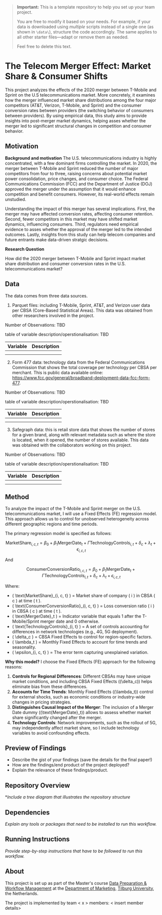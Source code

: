 > **Important:** This is a template repository to help you set up your team project.  
>  
> You are free to modify it based on your needs. For example, if your data is downloaded using *multiple* scripts instead of a single one (as shown in `\data\`), structure the code accordingly. The same applies to all other starter files—adapt or remove them as needed.  
>  
> Feel free to delete this text.


# The Telecom Merger Effect: Market Share & Consumer Shifts
This project analyzes the effects of the 2020 merger between T-Mobile and Sprint 
on the U.S telecommunications market. More concretely, it examines how the merger 
influenced market share distributions among the four major competitors (AT&T, Verizon, T-Mobile, and Sprint) 
and the consumer conversion rates between providers (the switching behavior of consumers between providers). 
By using empirical data, this study aims to provide insights into post-merger market dynamics, helping asses whether the merger 
led to significant structural changes in competition and consumer behavior. 

## Motivation

**Background and motivation**
The U.S. telecommunications industry is highly concentrated, with a few dominant 
firms controlling the market. In 2020, the merger between T-Mobile and Sprint reduced 
the number of major competitors from four to three, raising concerns about potential 
market power consolidation, price changes, and consumer choice. The Federal 
Communications Commission (FCC) and the Department of Justice (DOJ) approved the 
merger under the assumption that it would enhance competition and benefit consumers. 
However, its real-world effects remain unstudied. 

Understanding the impact of this merger has several implications. First, the merger 
may have affected conversion rates, affecting consumer retention. Second, fewer competitors
in this market may have shifted market dynamics, influencing consumers. Third, regulators
need empirical evidence to asses whether the approval of the merger led to the intended outcomes.
Lastly, insights from this study can help telecom companies and future entrants make data-driven 
stratgic decisions. 

**Research Question**

How did the 2020 merger between T-Mobile and Sprint impact market share distribution and consumer conversion rates in the U.S. telecommunications market?

## Data
The data comes from three data sources. 

1. Parquet files: including T-Mobile, Sprint, AT&T, and Verizon user data per CBSA (Core-Based Statistical Areas). 
This data was obtained from other researchers involved in the project.

Number of Observations: TBD

table of variable description/operstionalisation: TBD

| Variable                | Description                                      |
|-------------------------|--------------------------------------------------|
|                     |                         |
|      |                        |



2. Form 477 data: technology data from the Federal Communications Commission that 
shows the total coverage per technology per CBSA per merchant. This is public data available online: https://www.fcc.gov/general/broadband-deployment-data-fcc-form-477. 

Number of Observations: TBD

table of variable description/operstionalisation: TBD

| Variable                | Description                                      |
|-------------------------|--------------------------------------------------|
|                     |                         |
|      |     

3. Safegraph data: this is retail store data that shows the number of stores for a given brand, 
along with relevant metadata such as where the store is located, when it opened, the number of stores available. 
This data was obtained with the collaborators working on this project. 

Number of Observations: TBD

table of variable description/operstionalisation: TBD

| Variable                | Description                                      |
|-------------------------|--------------------------------------------------|
|                     |                         |
|      |     

## Method
To analyze the impact of the T-Mobile and Sprint merger on the U.S. telecommunications market, I will use a Fixed Effects (FE) regression model. This approach allows us to control for unobserved heterogeneity across different geographic regions and time periods. 

The primary regression model is specified as follows:

$$
\text{MarketShare}_{i, c, t} = \beta_0 + \beta_1 \text{MergerDate}_t + \Gamma \text{TechnologyControls}_{i, t} + \delta_c + \lambda_t + \epsilon_{i, c, t}
$$

And

$$
\text{ConsumerConversionRatio}_{i, c, t} = \beta_0 + \beta_1 \text{MergerDate}_t + \Gamma \text{TechnologyControls}_{i, t} + \delta_c + \lambda_t + \epsilon_{i, c, t}
$$


Where:
- \( \text{MarketShare}_{i, c, t} \) = Market share of company \( i \) in CBSA \( c \) at time \( t \).
- \( \text{ConsumerConversionRatio}_{i, c, t} \) = Loss conversion ratio \( i \) in CBSA \( c \) at time \( t \).
- \( \text{MergerDate}_t \) = Indicator variable that equals 1 after the T-Mobile/Sprint merger date and 0 otherwise.
- \( \text{TechnologyControls}_{i, t} \) = A set of controls accounting for differences in network technologies (e.g., 4G, 5G deployment).
- \( \delta_c \) = CBSA Fixed Effects to control for region-specific factors.
- \( \lambda_t \) = Monthly Fixed Effects to account for time trends and seasonality.
- \( \epsilon_{i, c, t} \) = The error term capturing unexplained variation.

**Why this model?**
I choose the Fixed Effects (FE) approach for the following reasons:
1. **Controls for Regional Differences**: Different CBSAs may have unique market conditions, and including CBSA Fixed Effects (\(\delta_c\)) helps eliminate bias from these differences.
2. **Accounts for Time Trends**: Monthly Fixed Effects (\(\lambda_t\)) control for external shocks, such as economic conditions or industry-wide changes in pricing strategies.
3. **Distinguishes Causal Impact of the Merger**: The inclusion of a Merger Date dummy (\(\text{MergerDate}_t\)) allows to assess whether market share significantly changed after the merger.
4. **Technology Controls**: Network improvements, such as the rollout of 5G, may independently affect market share, so I include technology variables to avoid confounding effects.


## Preview of Findings 
- Describe the gist of your findings (save the details for the final paper!)
- How are the findings/end product of the project deployed?
- Explain the relevance of these findings/product. 

## Repository Overview 

**Include a tree diagram that illustrates the repository structure*

## Dependencies 

*Explain any tools or packages that need to be installed to run this workflow.*

## Running Instructions 

*Provide step-by-step instructions that have to be followed to run this workflow.*

## About 

This project is set up as part of the Master's course [Data Preparation & Workflow Management](https://dprep.hannesdatta.com/) at the [Department of Marketing](https://www.tilburguniversity.edu/about/schools/economics-and-management/organization/departments/marketing), [Tilburg University](https://www.tilburguniversity.edu/), the Netherlands.

The project is implemented by team < x > members: < insert member details>
